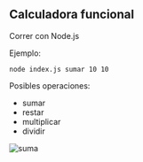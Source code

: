 ## Calculadora funcional

Correr con Node.js

Ejemplo:

`node index.js sumar 10 10`

Posibles operaciones:

- sumar
- restar
- multiplicar
- dividir


![suma](https://user-images.githubusercontent.com/86497954/158731915-9382a646-306c-4d74-ac57-fe81fc31b4f8.png)
